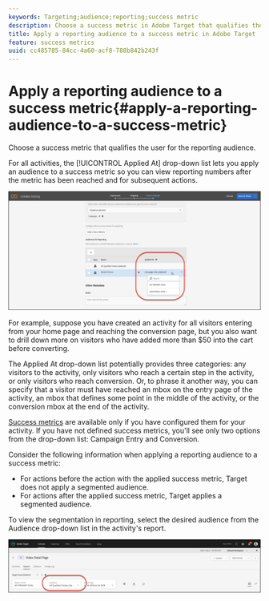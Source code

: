 ```yaml
---
keywords: Targeting;audience;reporting;success metric
description: Choose a success metric in Adobe Target that qualifies the user for the reporting audience.
title: Apply a reporting audience to a success metric in Adobe Target
feature: success metrics
uuid: cc485785-84cc-4a60-acf8-788b842b243f
---
```


# Apply a reporting audience to a success metric{#apply-a-reporting-audience-to-a-success-metric}

Choose a success metric that qualifies the user for the reporting audience.

For all activities, the [!UICONTROL Applied At] drop-down list lets you apply an audience to a success metric so you can view reporting numbers after the metric has been reached and for subsequent actions.

![](assets/success_metric.png)

For example, suppose you have created an activity for all visitors entering from your home page and reaching the conversion page, but you also want to drill down more on visitors who have added more than $50 into the cart before converting.

The Applied At drop-down list potentially provides three categories: any visitors to the activity, only visitors who reach a certain step in the activity, or only visitors who reach conversion. Or, to phrase it another way, you can specify that a visitor must have reached an mbox on the entry page of the activity, an mbox that defines some point in the middle of the activity, or the conversion mbox at the end of the activity.

[Success metrics](../c-activities/r-success-metrics/success-metrics.md#reference_D011575C85DA48E989A244593D9B9924) are available only if you have configured them for your activity. If you have not defined success metrics, you'll see only two options from the drop-down list: Campaign Entry and Conversion.

Consider the following information when applying a reporting audience to a success metric:

* For actions before the action with the applied success metric, Target does not apply a segmented audience. 
* For actions after the applied success metric, Target applies a segmented audience.

To view the segmentation in reporting, select the desired audience from the Audience drop-down list in the activity's report.

![](assets/reporting_audience_dropdown.png)

